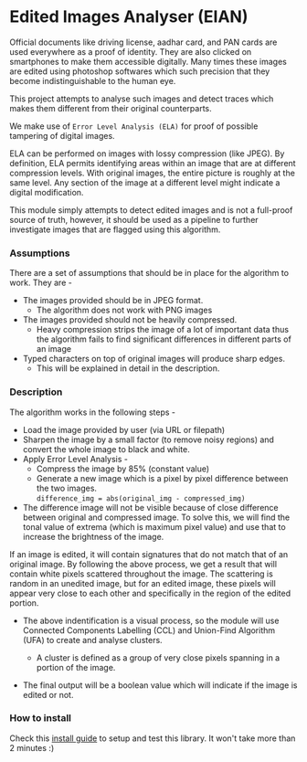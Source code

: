 # Edited Images Analyser (EIAN)

Official documents like driving license, aadhar card, and PAN cards are used everywhere as a proof of identity. They are also clicked on smartphones to make them accessible digitally. Many times these images are edited using photoshop softwares which such precision that they become indistinguishable to the human eye.

This project attempts to analyse such images and detect traces which makes them different from their original counterparts.

We make use of `Error Level Analysis (ELA)` for proof of possible tampering of digital images.

ELA can be performed on images with lossy compression (like JPEG). By definition, ELA permits identifying areas within an image that are at different compression levels. With original images, the entire picture is roughly at the same level. Any section of the image at a different level might indicate a digital modification.

This module simply attempts to detect edited images and is not a full-proof source of truth, however, it should be used as a pipeline to further investigate images that are flagged using this algorithm.

### Assumptions
There are a set of assumptions that should be in place for the algorithm to work. They are - 
- The images provided should be in JPEG format.<br>
    - The algorithm does not work with PNG images
- The images provided should not be heavily compressed.<br>
    - Heavy compression strips the image of a lot of important data thus the algorithm fails to find significant differences in different parts of an image
- Typed characters on top of original images will produce sharp edges.<br>
    - This will be explained in detail in the description.

### Description
The algorithm works in the following steps - 
- Load the image provided by user (via URL or filepath)
- Sharpen the image by a small factor (to remove noisy regions) and convert the whole image to black and white.
- Apply Error Level Analysis -
    + Compress the image by 85% (constant value)
    + Generate a new image which is a pixel by pixel difference between the two images.<br>
    `difference_img = abs(original_img - compressed_img)`
- The difference image will not be visible because of close difference between original and compressed image. To solve this, we will find the tonal value of extrema (which is maximum pixel value) and use that to increase the brightness of the image.

If an image is edited, it will contain signatures that do not match that of an original image. By following the above process, we get a result that will contain white pixels scattered throughout the image. The scattering is random in an unedited image, but for an edited image, these pixels will appear very close to each other and specifically in the region of the edited portion.

- The above indentification is a visual process, so the module will use Connected Components Labelling (CCL) and Union-Find Algorithm (UFA) to create and analyse clusters.
    + A cluster is defined as a group of very close pixels spanning in a portion of the image.

- The final output will be a boolean value which will indicate if the image is edited or not.

### How to install
Check this [install guide](https://github.com/thatsKevinJain/eian/blob/master/INSTALL.md) to setup and test this library. It won't take more than 2 minutes :)
